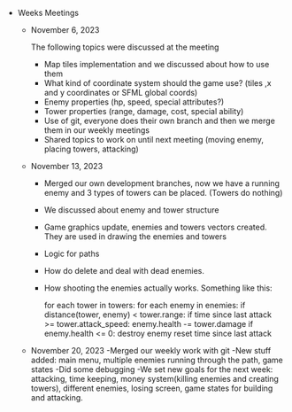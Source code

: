 - Weeks Meetings
    - November 6, 2023
        
        The following topics were discussed at the meeting
        
        - Map tiles implementation and we discussed about how to use them
        - What kind of coordinate system should the game use? (tiles ,x and y coordinates or SFML global coords)
        - Enemy properties (hp, speed, special attributes?)
        - Tower properties (range, damage, cost, special ability)
        - Use of git, everyone does their own branch and then we merge them in our weekly meetings
        - Shared topics to work on until next meeting (moving enemy, placing towers, attacking)
    - November 13, 2023
        - Merged our own development branches, now we have a running enemy and 3 types of towers can be placed. (Towers do nothing)
        - We discussed about enemy and tower structure
        - Game graphics update, enemies and towers vectors created. They are used in drawing the enemies and towers
        - Logic for paths
        - How do delete and deal with dead enemies.
        - How shooting the enemies actually works. Something like this:
        
            for each tower in towers:
                for each enemy in enemies:
                    if distance(tower, enemy) < tower.range:
                        if time since last attack >= tower.attack_speed:
                            enemy.health -= tower.damage
                            if enemy.health <= 0:
                                destroy enemy
                            reset time since last attack
    - November 20, 2023
        -Merged our weekly work with git
        -New stuff added: main menu, multiple enemies running through the path, game states
        -Did some debugging
        -We set new goals for the next week: attacking, time keeping, money system(killing enemies and creating towers), different enemies, losing screen, game states for building and attacking.